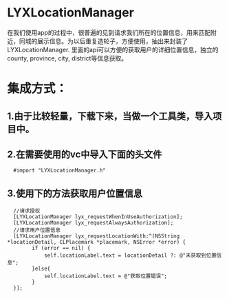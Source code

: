 # LYXLocationManager
在我们使用app的过程中，很普遍的见到请求我们所在的位置信息，用来匹配附近，同城的展示信息。为以后重复造轮子，方便使用，抽出来封装了LYXLocationManager. 里面的api可以方便的获取用户的详细位置信息，独立的county, province, city, district等信息获取。

# 集成方式：

## 1.由于比较轻量，下载下来，当做一个工具类，导入项目中。

## 2.在需要使用的vc中导入下面的头文件

      #import "LYXLocationManager.h"

## 3.使用下的方法获取用户位置信息

      //请求授权
      [LYXLocationManager lyx_requestWhenInUseAuthorization];
      [LYXLocationManager lyx_requestAlwaysAuthorization];
      //请求用户位置信息
      [LYXLocationManager lyx_requestLocationWith:^(NSString *locationDetail, CLPlacemark *placemark, NSError *error) {
            if (error == nil) {
                self.locationLabel.text = locationDetail ?: @"未获取到位置信息";
            }else{
                self.locationLabel.text = @"获取位置错误";
            }
      }];
